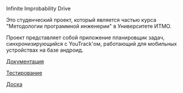 Infinite Improbability Drive

Это студенческий проект, который является частью курса "Методологии программной инженерии" в Университете ИТМО.

Проект представляет собой приложение планировщик задач, синхронизирующийся с YouTrack'ом, работающий для мобильных устройствах на базе андроид.


[Документация](./docs/index.md)

[Тестирование](./docs/test.md)

[Доска](https://trello.com/b/eaBkXGdw/infinite-improbability-drive)
